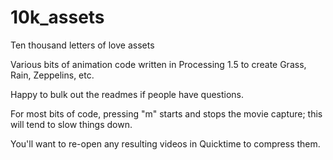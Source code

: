 10k_assets
==========

Ten thousand letters of love assets

Various bits of animation code written in Processing 1.5 to create Grass, Rain, Zeppelins, etc.

Happy to bulk out the readmes if people have questions.

For most bits of code, pressing "m" starts and stops the movie capture; this will tend to slow things down.

You'll want to re-open any resulting videos in Quicktime to compress them.

